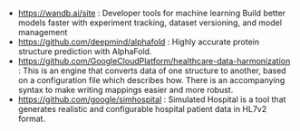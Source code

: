 - https://wandb.ai/site : Developer tools for machine learning Build better models faster with experiment tracking, dataset versioning, and model management
- https://github.com/deepmind/alphafold : Highly accurate protein structure prediction with AlphaFold.
- https://github.com/GoogleCloudPlatform/healthcare-data-harmonization : This is an engine that converts data of one structure to another, based on a configuration file which describes how. There is an accompanying syntax to make writing mappings easier and more robust.
- https://github.com/google/simhospital : Simulated Hospital is a tool that generates realistic and configurable hospital patient data in HL7v2 format.